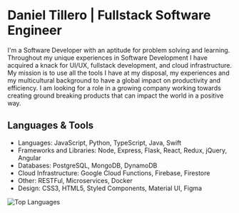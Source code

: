 # Daniel Tillero | Fullstack Software Engineer


I'm a Software Developer with an aptitude for problem solving and learning. Throughout my unique experiences in Software Development I have acquired a knack for UI/UX, fullstack development, and cloud infrastructure. My mission is to use all the tools I have at my disposal, my experiences and my multicultural background to have a global impact on productivity and efficiency. I am looking for a role in a growing company working towards creating ground breaking products that can impact the world in a positive way.

## Languages & Tools

- Languages: JavaScript, Python, TypeScript, Java, Swift
- Frameworks and Libraries: Node, Express, Flask, React, Redux, jQuery, Angular
- Databases: PostgreSQL, MongoDB, DynamoDB
- Cloud Infrastructure: Google Cloud Functions, Firebase, Firestore
- Other: RESTFul, Microservices, Docker
- Design: CSS3, HTML5, Styled Components, Material UI, Figma



![Top Languages](https://github-readme-stats.vercel.app/api/top-langs/?username=gardensgreen)



